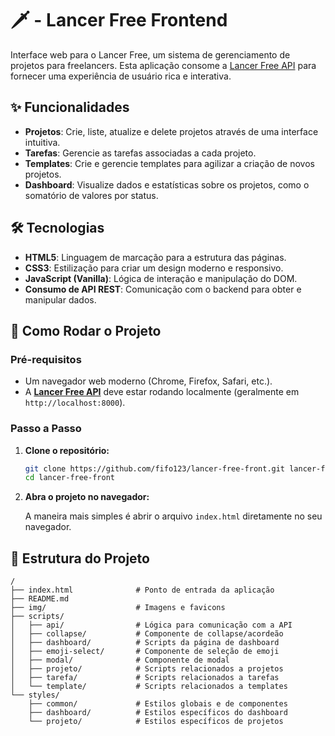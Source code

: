 # 🗡️ - Lancer Free Frontend

Interface web para o Lancer Free, um sistema de gerenciamento de projetos para freelancers. Esta aplicação consome a [Lancer Free API](<https://github.com/fifo123/lancer-free-api>) para fornecer uma experiência de usuário rica e interativa.

## ✨ Funcionalidades

- **Projetos**: Crie, liste, atualize e delete projetos através de uma interface intuitiva.
- **Tarefas**: Gerencie as tarefas associadas a cada projeto.
- **Templates**: Crie e gerencie templates para agilizar a criação de novos projetos.
- **Dashboard**: Visualize dados e estatísticas sobre os projetos, como o somatório de valores por status.

## 🛠️ Tecnologias

- **HTML5**: Linguagem de marcação para a estrutura das páginas.
- **CSS3**: Estilização para criar um design moderno e responsivo.
- **JavaScript (Vanilla)**: Lógica de interação e manipulação do DOM.
- **Consumo de API REST**: Comunicação com o backend para obter e manipular dados.

## 🚀 Como Rodar o Projeto

### Pré-requisitos

- Um navegador web moderno (Chrome, Firefox, Safari, etc.).
- A **[Lancer Free API](<https://github.com/fifo123/lancer-free-api>)** deve estar rodando localmente (geralmente em `http://localhost:8000`).

### Passo a Passo

1.  **Clone o repositório:**
    ```bash
    git clone https://github.com/fifo123/lancer-free-front.git lancer-free-front
    cd lancer-free-front
    ```

2.  **Abra o projeto no navegador:**

    A maneira mais simples é abrir o arquivo `index.html` diretamente no seu navegador.

## 📂 Estrutura do Projeto

```
/
├── index.html              # Ponto de entrada da aplicação
├── README.md
├── img/                    # Imagens e favicons
├── scripts/
│   ├── api/                # Lógica para comunicação com a API
│   ├── collapse/           # Componente de collapse/acordeão
│   ├── dashboard/          # Scripts da página de dashboard
│   ├── emoji-select/       # Componente de seleção de emoji
│   ├── modal/              # Componente de modal
│   ├── projeto/            # Scripts relacionados a projetos
│   ├── tarefa/             # Scripts relacionados a tarefas
│   └── template/           # Scripts relacionados a templates
└── styles/
    ├── common/             # Estilos globais e de componentes
    ├── dashboard/          # Estilos específicos do dashboard
    └── projeto/            # Estilos específicos de projetos
```
